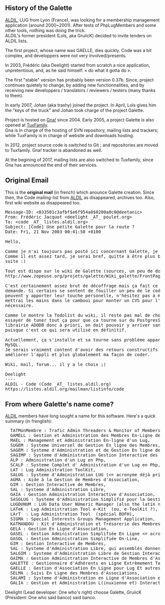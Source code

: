 ## History of the Galette


<p><a href="http://www.aldil.org/">ALDIL</a>, LUG from Lyon (France), was looking for a membership management application (around 2000~2001). After tests of PhpLugMembers and some other tools, nothing was doing the trick.<br />
ALDIL's former president (Loïs, aka GruiicK) decided to invite tenders on ALDIL lists.</p>


<p>The first project, whose name was GAELLE, dies quickly. Code was a bit complex, and developpers were not very involved/presents.</p>


<p>In 2003, Frédéric (aka Deelight) started from scratch a nice application, unpretentious, and, as he said himself: « do what it gotta do ».</p>


<p>The first "stable" version has probably been version 0.37b. Since, project continues quietely to change, by adding new functionnalities, and by receiving new developpers / translators / reviewers / testers (many thanks to them).</p>


<p>In early 2007, Johan (aka trashy) joined the project. In April, Loïs gives him the "keys of the truck" and Johan took charge of the project Galette.</p>


<p>Project is hosted on <a href="http://gna.org/projects/galette/">Gna!</a> since 2004. Early 2005, a project Galette is also opened at <a href="http://tuxfamily.org">TuxFamily</a>.<br />
Gna is in charge of the hosting of SVN repository, mailing lists and trackers; while TuxFamily is in charge of website and downloads hosting.</p>


<p>In 2012, project source code is switched to Git ; and repositories are moved to Tuxfamily. Gna! tracker is abandoned as well.</p>


<p>At the begining of 2017, mailing lists are also switched to Tuxfamily, since Gna has announced the end of their services.</p>


## Original Email


<p>This is the <strong>original mail</strong> (in french) which anounce Galette creation. Since then, the Code mailing-list from <a href="http://www.aldil.org">ALDIL</a> as disappeared, archives too.
Also, first wiki website as disappeared too.</p>

<pre>
Message-ID: &lt;033501c3afbf$e6f954a0$0200a8c0@deetanic&gt;
From: Frédéric Jacquot &lt;deelight _AT_ poulet.org&gt;
To: &lt;code _AT_ listes.aldil.org&gt;
Subject: [Code] Une petite Galette pour la route ?
Date: Fri, 21 Nov 2003 00:41:58 +0100

Hello,

Comme je n'ai toujours pas posté ici concernant Galette, je le fais.
Comme il est assez tard, je serai bref, quitte à être plus bavard par la
suite :)

Tout est dispo sur le wiki de Galette (sources, un peu de doc, demo...) :
http://www.zopeuse.org/projets/galette/Wiki_galette/FrontPage

C'est certainement assez brut de décoffrage mais ça fait ce qu'on lui
demande. Si certains se sentent de fouiller un peu de le code pour voir s'il
peuvent y apporter leur touche personelle, n'hésitez pas à me le dire et je
mettrai les mains dans le camboui pour monter un CVS pour l'occasion si
nécessaire.

Comme le montre la Todolist du wiki, il reste pas mal de choses, notamment
essayer de tuner tout ça pour que ca tourne sur du PostgresSQL (j'utilise la
librairie ADODB donc à priori, on doit pouvoir y arriver sans trop de mal),
puisque c'est ce qui sera utilisé en définitif.

Actuellement, ça s'installe et sa tourne sans problème apparent sur du
MySQL.
Je serais vraiment content d'avoir des retours constructifs pour pouvoir
améliorer l'appli et plus globalement ma façon de coder.

Wiki, mail, forum... il y a le choix ;)

Deelight
----
ALDIL - Code (Code _AT_ listes.aldil.org)
https://listes.aldil.org/mailman/listinfo/code
</pre>


## From where Galette's name come?


<p><a href="http://www.aldil.org/">ALDIL</a> members have long sought a name for this software. Here's a quick summary (in frenglish):</p>


<pre>  TATMonMembre : Trafic Admin Threaders &amp; Monitor of Members,
  GAMELL : Gestion et Administration des Membres En-Ligne de LUG,
  MAEL : Management et Administration En-ligne d'un Lug,
  SUGEM : Systeme Universel de Gestion En_ligne des Membres,
  SAGEM : Systeme d'Administration et de Gestion En ligne des Membres,
  SAGIMP : Systeme d'Administration Gestion Interactive des Membres en Php,
  ALP : Administration d'un Lug en Php,
  SCALP : Systeme Complet d' Administration d'un Lug en Php,
  LAT : Lug Administration ToolKit,
  SALUG : Systeme d'Administration LUG (&lt;= acronyme déjà pris, LUG existant),
  AGMA : Aide à la Gestion de Membres d'Association,
  GIM : Gestion Interactive de Membres,
  SAL : Systeme d'Administration Libre,
  GAIA : Gestion Administration Interactive d'Association,
  SASGLUG : Systeme d'Administration Simplifié pour la Gestion d'un LUG,
  LUGDUNUM : LUG Data User NUmeric Manager (also the latin name of Lyon),
  LATeK : Lug Administration Tool e-Kit  (ou, e-ToolKit ?),
  LArT  : Lug Administration Tool  (spécial BOFH),
  SIGMA : Special Interests Groups Management Application,
  KATMANDOU : Kit d'Administration et Trésorerie des Membres d'Association Nonlucrative,
  GELA : Gestion En Ligne d'Association,
  GASEL : Gestion Administration Simplifiée En Ligne &lt;= acronyme déjà pris (linux-nante),
  GASOL : Gestion Administration Simplifiée On-Line,
  GIM : Gestion Interactive de Membres,
  SAL : Systeme d'Administration Libre, qui assemblés donnent :
  SALGIM : Systeme d'Administration Libre de Gestion Interactive de Membres,
  GAIMA : Gestion Administration Interactive de Membres d'Association,
  GALETTE : Gestionnaire d'Adhérents en Ligne Extrèmement Tarabiscoté mais Tellement Efficace,
  GAELLE : Gestion d'Association En Ligne pour Lug Et autres,
  SELMA : Suivi En Ligne des Membres d'Associations,
  SALAMI : Systeme d'Administration en Ligne d'Association et ses Membres Interactifs,
  GALIA : Gestion et Administration L(inuxienne et) Interactive d'Association.</pre>


<p>Deelight (Lead developer: One who's right) choose Galette, GruiicK (President: One who said banco) said banco.</p>
